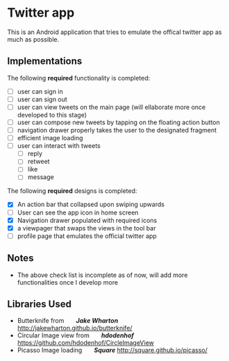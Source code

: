 # Twitter app

This is an Android application that tries to emulate the offical twitter app as much as possible.

## Implementations

The following **required** functionality is completed:

- [ ] user can sign in 
- [ ] user can sign out
- [ ] user can view tweets on the main page (will ellaborate more once developed to this stage)
- [ ] user can compose new tweets by tapping on the floating action button
- [ ] navigation drawer properly takes the user to the designated fragment
- [ ] efficient image loading 
- [ ] user can interact with tweets 
   - [ ] reply 
   - [ ] retweet
   - [ ] like 
   - [ ] message 

The following **required** designs is completed:
- [x] An action bar that collapsed upon swiping upwards
- [ ] User can see the app icon in home screen
- [x] Navigation drawer populated with required icons
- [x] a viewpager that swaps the views in the tool bar
- [ ] profile page that emulates the official twitter app

## Notes
- The above check list is incomplete as of now, will add more functionalities once I develop more 

## Libraries Used
- Butterknife from                  &nbsp;&nbsp;&nbsp;&nbsp;&nbsp;&nbsp;**_Jake Wharton_**
  http://jakewharton.github.io/butterknife/
- Circular Image view from          &nbsp;&nbsp;&nbsp;&nbsp;&nbsp;&nbsp;**_hdodenhof_**
  https://github.com/hdodenhof/CircleImageView
- Picasso Image loading             &nbsp;&nbsp;&nbsp;&nbsp;&nbsp;&nbsp;**_Square_**
  http://square.github.io/picasso/

 
